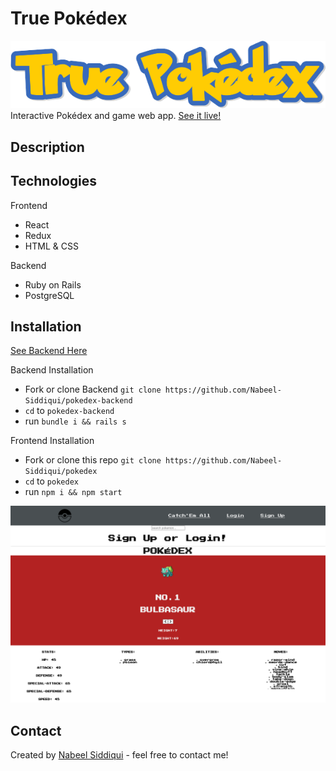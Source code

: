 # True Pokédex
![alt text](https://github.com/Nabeel-Siddiqui/pokedex/blob/master/public/logo.png)
Interactive Pokédex and game web app. [See it live!](https://true-pokedex.netlify.app/)

## Description


## Technologies
Frontend
* React
* Redux
* HTML & CSS

Backend
* Ruby on Rails
* PostgreSQL

## Installation
[See Backend Here](https://github.com/Nabeel-Siddiqui/pokedex-backend)

Backend Installation
* Fork or clone Backend ```git clone https://github.com/Nabeel-Siddiqui/pokedex-backend```
* ```cd``` to ```pokedex-backend```
* run ```bundle i && rails s``` 

Frontend Installation
* Fork or clone this repo ```git clone https://github.com/Nabeel-Siddiqui/pokedex```
* ```cd``` to ```pokedex```
* run ```npm i && npm start``` 

<img src="https://github.com/Nabeel-Siddiqui/pokedex/blob/master/public/screenshot.png" width="700">

## Contact
Created by [Nabeel Siddiqui](https://www.https://nabeelsiddiqui.netlify.app/) - feel free to contact me!
